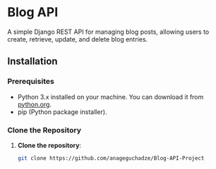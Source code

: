 # Blog API

A simple Django REST API for managing blog posts, allowing users to create, retrieve, update, and delete blog entries.


## Installation

### Prerequisites

- Python 3.x installed on your machine. You can download it from [python.org](https://www.python.org/downloads/).
- pip (Python package installer).

### Clone the Repository

1. **Clone the repository**:
   ```bash
   git clone https://github.com/anageguchadze/Blog-API-Project
